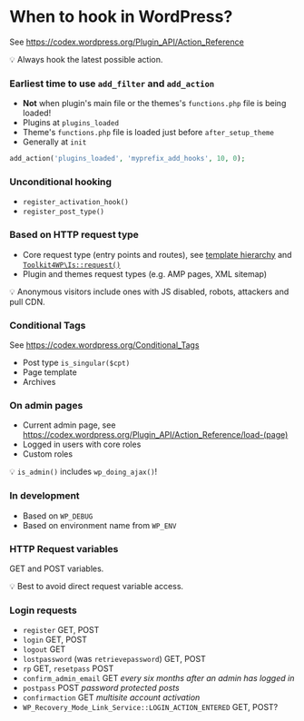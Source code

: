 # When to hook in WordPress?

See https://codex.wordpress.org/Plugin_API/Action_Reference

:bulb: Always hook the latest possible action.

### Earliest time to use `add_filter` and `add_action`

- **Not** when plugin's main file or the themes's `functions.php` file is being loaded!
- Plugins at `plugins_loaded`
- Theme's `functions.php` file is loaded just before `after_setup_theme`
- Generally at `init`

```php
add_action('plugins_loaded', 'myprefix_add_hooks', 10, 0);
```

### Unconditional hooking

- `register_activation_hook()`
- `register_post_type()`

### Based on HTTP request type

- Core request type (entry points and routes),
  see [template hierarchy](https://wphierarchy.com/) and
  [`Toolkit4WP\Is::request()`](https://github.com/szepeviktor/Toolkit4WP/blob/master/src/Is.php#L64-L117)
- Plugin and themes request types (e.g. AMP pages, XML sitemap)

:bulb: Anonymous visitors include ones with JS disabled, robots, attackers and pull CDN.

### Conditional Tags

See https://codex.wordpress.org/Conditional_Tags

- Post type `is_singular($cpt)`
- Page template
- Archives

### On admin pages

- Current admin page, see https://codex.wordpress.org/Plugin_API/Action_Reference/load-(page)
- Logged in users with core roles
- Custom roles

:bulb: `is_admin()` includes `wp_doing_ajax()`!

### In development

- Based on `WP_DEBUG`
- Based on environment name from `WP_ENV`

### HTTP Request variables

GET and POST variables.

:bulb: Best to avoid direct request variable access.

### Login requests

- `register` GET, POST
- `login` GET, POST
- `logout` GET
- `lostpassword` (was `retrievepassword`) GET, POST
- `rp` GET, `resetpass` POST
- `confirm_admin_email` GET _every six months after an admin has logged in_
- `postpass` POST _password protected posts_
- `confirmaction` GET _multisite account activation_
- `WP_Recovery_Mode_Link_Service::LOGIN_ACTION_ENTERED` GET, POST?
